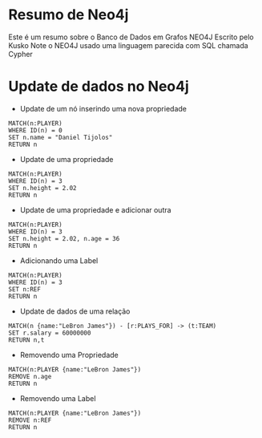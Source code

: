 # Resumo de Neo4j

Este é um resumo sobre o Banco de Dados em Grafos NEO4J
Escrito pelo Kusko
Note o NEO4J usado uma linguagem parecida com SQL chamada Cypher

# Update de dados no Neo4j

* Update de um nó inserindo uma nova propriedade
```
MATCH(n:PLAYER)
WHERE ID(n) = 0
SET n.name = "Daniel Tijolos"
RETURN n
```

* Update de uma propriedade
```
MATCH(n:PLAYER)
WHERE ID(n) = 3 
SET n.height = 2.02
RETURN n
```

* Update de uma propriedade e adicionar outra
```
MATCH(n:PLAYER)
WHERE ID(n) = 3 
SET n.height = 2.02, n.age = 36
RETURN n
```

* Adicionando uma Label
```
MATCH(n:PLAYER)
WHERE ID(n) = 3 
SET n:REF
RETURN n
```

* Update de dados de uma relação
```
MATCH(n {name:"LeBron James"}) - [r:PLAYS_FOR] -> (t:TEAM)
SET r.salary = 60000000
RETURN n,t
```
* Removendo uma Propriedade
```
MATCH(n:PLAYER {name:"LeBron James"})
REMOVE n.age
RETURN n
```

* Removendo uma Label
```
MATCH(n:PLAYER {name:"LeBron James"})
REMOVE n:REF
RETURN n
```